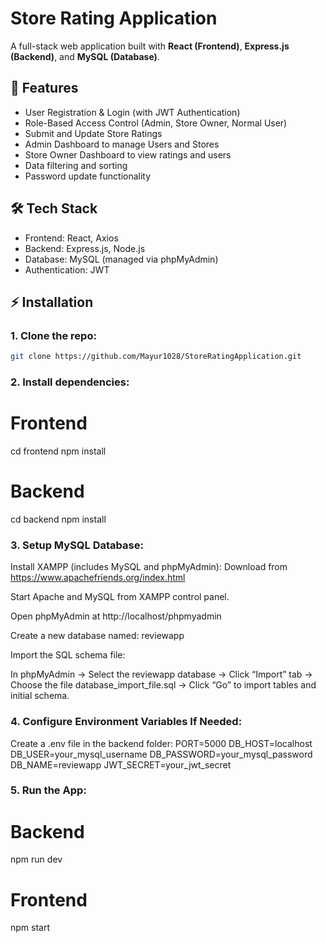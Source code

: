 # Store Rating Application

A full-stack web application built with **React (Frontend)**, **Express.js (Backend)**, and **MySQL (Database)**.

## 🚀 Features

- User Registration & Login (with JWT Authentication)
- Role-Based Access Control (Admin, Store Owner, Normal User)
- Submit and Update Store Ratings
- Admin Dashboard to manage Users and Stores
- Store Owner Dashboard to view ratings and users
- Data filtering and sorting
- Password update functionality

## 🛠️ Tech Stack

- Frontend: React, Axios
- Backend: Express.js, Node.js
- Database: MySQL (managed via phpMyAdmin)
- Authentication: JWT

## ⚡ Installation

### 1. Clone the repo:

```bash
git clone https://github.com/Mayur1028/StoreRatingApplication.git
```

### 2. Install dependencies:

# Frontend

cd frontend
npm install

# Backend

cd backend
npm install

### 3. Setup MySQL Database:

Install XAMPP (includes MySQL and phpMyAdmin):
Download from https://www.apachefriends.org/index.html

Start Apache and MySQL from XAMPP control panel.

Open phpMyAdmin at http://localhost/phpmyadmin

Create a new database named:
reviewapp

Import the SQL schema file:

In phpMyAdmin → Select the reviewapp database → Click “Import” tab → Choose the file database_import_file.sql → Click “Go” to import tables and initial schema.

### 4. Configure Environment Variables If Needed:

Create a .env file in the backend folder:
PORT=5000
DB_HOST=localhost
DB_USER=your_mysql_username
DB_PASSWORD=your_mysql_password
DB_NAME=reviewapp
JWT_SECRET=your_jwt_secret

### 5. Run the App:

# Backend

npm run dev

# Frontend

npm start
